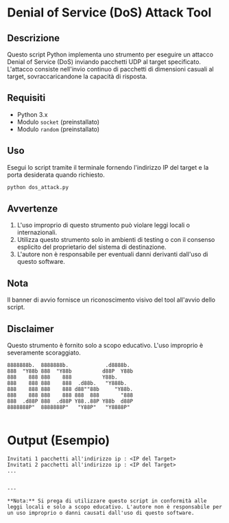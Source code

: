 
# Denial of Service (DoS) Attack Tool

## Descrizione

Questo script Python implementa uno strumento per eseguire un attacco Denial of Service (DoS) inviando pacchetti UDP al target specificato. L'attacco consiste nell'invio continuo di pacchetti di dimensioni casuali al target, sovraccaricandone la capacità di risposta.

## Requisiti

- Python 3.x
- Modulo `socket` (preinstallato)
- Modulo `random` (preinstallato)

## Uso

Esegui lo script tramite il terminale fornendo l'indirizzo IP del target e la porta desiderata quando richiesto.

```bash
python dos_attack.py
```

## Avvertenze

1. L'uso improprio di questo strumento può violare leggi locali o internazionali.
2. Utilizza questo strumento solo in ambienti di testing o con il consenso esplicito del proprietario del sistema di destinazione.
3. L'autore non è responsabile per eventuali danni derivanti dall'uso di questo software.

## Nota

Il banner di avvio fornisce un riconoscimento visivo del tool all'avvio dello script.

## Disclaimer

Questo strumento è fornito solo a scopo educativo. L'uso improprio è severamente scoraggiato.

```
8888888b.  8888888b.            .d8888b.  
888  "Y88b 888  "Y88b          d88P  Y88b 
888    888 888    888          Y88b.      
888    888 888    888  .d88b.   "Y888b.   
888    888 888    888 d88""88b     "Y88b. 
888    888 888    888 888  888       "888 
888  .d88P 888  .d88P Y88..88P Y88b  d88P 
8888888P"  8888888P"   "Y88P"   "Y8888P"  
                                          
```


# Output (Esempio)

```
Invitati 1 pacchetti all'indirizzo ip : <IP del Target>
Invitati 2 pacchetti all'indirizzo ip : <IP del Target>
...
```

```

---

**Nota:** Si prega di utilizzare questo script in conformità alle leggi locali e solo a scopo educativo. L'autore non è responsabile per un uso improprio o danni causati dall'uso di questo software.
```

